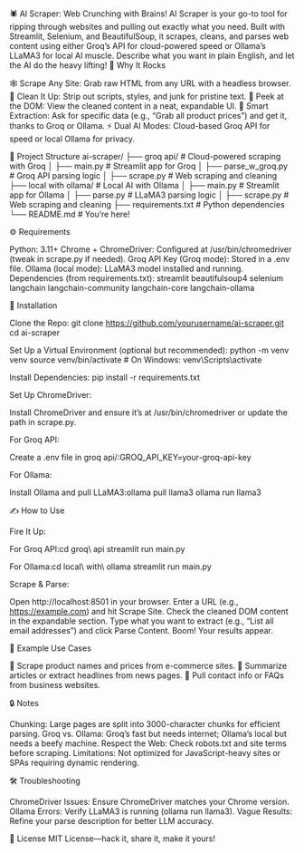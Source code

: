 🕷️ AI Scraper: Web Crunching with Brains!
AI Scraper is your go-to tool for ripping through websites and pulling out exactly what you need. Built with Streamlit, Selenium, and BeautifulSoup, it scrapes, cleans, and parses web content using either Groq’s API for cloud-powered speed or Ollama’s LLaMA3 for local AI muscle. Describe what you want in plain English, and let the AI do the heavy lifting!
🚀 Why It Rocks

🕸️ Scrape Any Site: Grab raw HTML from any URL with a headless browser.
🧼 Clean It Up: Strip out scripts, styles, and junk for pristine text.
📜 Peek at the DOM: View the cleaned content in a neat, expandable UI.
🧠 Smart Extraction: Ask for specific data (e.g., “Grab all product prices”) and get it, thanks to Groq or Ollama.
⚡ Dual AI Modes: Cloud-based Groq API for speed or local Ollama for privacy.

🧱 Project Structure
ai-scraper/
├── groq api/                # Cloud-powered scraping with Groq
│   ├── main.py              # Streamlit app for Groq
│   ├── parse_w_groq.py      # Groq API parsing logic
│   ├── scrape.py            # Web scraping and cleaning
├── local with ollama/       # Local AI with Ollama
│   ├── main.py              # Streamlit app for Ollama
│   ├── parse.py             # LLaMA3 parsing logic
│   ├── scrape.py            # Web scraping and cleaning
├── requirements.txt          # Python dependencies
└── README.md                # You’re here!

⚙️ Requirements

Python: 3.11+
Chrome + ChromeDriver: Configured at /usr/bin/chromedriver (tweak in scrape.py if needed).
Groq API Key (Groq mode): Stored in a .env file.
Ollama (local mode): LLaMA3 model installed and running.
Dependencies (from requirements.txt):
streamlit
beautifulsoup4
selenium
langchain
langchain-community
langchain-core
langchain-ollama



🧪 Installation

Clone the Repo:
git clone https://github.com/yourusername/ai-scraper.git
cd ai-scraper


Set Up a Virtual Environment (optional but recommended):
python -m venv venv
source venv/bin/activate  # On Windows: venv\Scripts\activate


Install Dependencies:
pip install -r requirements.txt


Set Up ChromeDriver:

Install ChromeDriver and ensure it’s at /usr/bin/chromedriver or update the path in scrape.py.


For Groq API:

Create a .env file in groq api/:GROQ_API_KEY=your-groq-api-key




For Ollama:

Install Ollama and pull LLaMA3:ollama pull llama3
ollama run llama3





✍️ How to Use

Fire It Up:

For Groq API:cd groq\ api
streamlit run main.py


For Ollama:cd local\ with\ ollama
streamlit run main.py




Scrape & Parse:

Open http://localhost:8501 in your browser.
Enter a URL (e.g., https://example.com) and hit Scrape Site.
Check the cleaned DOM content in the expandable section.
Type what you want to extract (e.g., “List all email addresses”) and click Parse Content.
Boom! Your results appear.



🧠 Example Use Cases

🛒 Scrape product names and prices from e-commerce sites.
📰 Summarize articles or extract headlines from news pages.
📧 Pull contact info or FAQs from business websites.

🔒 Notes

Chunking: Large pages are split into 3000-character chunks for efficient parsing.
Groq vs. Ollama: Groq’s fast but needs internet; Ollama’s local but needs a beefy machine.
Respect the Web: Check robots.txt and site terms before scraping.
Limitations: Not optimized for JavaScript-heavy sites or SPAs requiring dynamic rendering.

🛠️ Troubleshooting

ChromeDriver Issues: Ensure ChromeDriver matches your Chrome version.
Ollama Errors: Verify LLaMA3 is running (ollama run llama3).
Vague Results: Refine your parse description for better LLM accuracy.

📜 License
MIT License—hack it, share it, make it yours!
